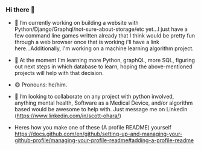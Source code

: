 ### Hi there 👋

<!--
**scttohara/scttohara** is a ✨ _special_ ✨ repository because its `README.md` (this file) appears on your GitHub profile.

Here are some ideas to get you started:

- 🔭 I’m currently working on building a website with Python/Django/Graphql/not-sure-about-storage/etc because I have a few command line games written that I think would be pretty fun through a web browser...Additionally, I'm working on a machine learning algorithm side project
- 🌱 I’m currently learning how to love myself better
- 👯 I’m looking to collaborate on ...
- 🤔 I’m looking for help with ...
- 💬 Ask me about ...
- 📫 How to reach me: ...
- 😄 Pronouns: he/him
- ⚡ Fun fact: ...
-->
- 🔭 I’m currently working on building a website with Python/Django/Graphql/not-sure-about-storage/etc yet...I just have a few command line games written already that I think would be pretty fun through a web browser once that is working i'll have a link here...Additionally, I'm working on a machine learning algorithm project.

- 🌱 At the moment I'm learning more Python, graphQL, more SQL, figuring out next steps in which database to learn, hoping the above-mentioned projects will help with that decision.

- 😄 Pronouns: he/him.

- 👯 I’m looking to collaborate on any project with python involved, anything mental health, Software as a Medical Device, and/or algorithm based would be awesome to help with. Just message me on Linkedin (https://www.linkedin.com/in/scott-ohara/)

- Heres how you make one of these (A profile README) yourself https://docs.github.com/en/github/setting-up-and-managing-your-github-profile/managing-your-profile-readme#adding-a-profile-readme
